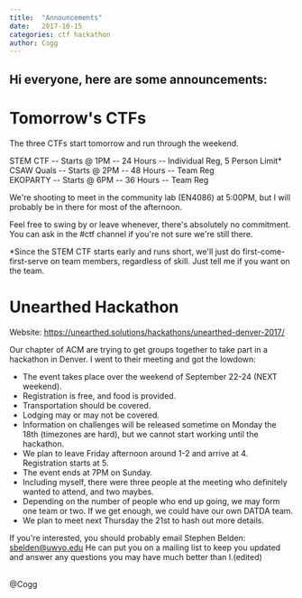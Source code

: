 ```yaml
---
title:  "Announcements"
date:   2017-10-15
categories: ctf hackathon
author: Cogg
---
```

## Hi everyone, here are some announcements:

# Tomorrow's CTFs
The three CTFs start tomorrow and run through the weekend.

STEM CTF -- Starts @ 1PM -- 24 Hours -- Individual Reg, 5 Person Limit*<br>
CSAW Quals -- Starts @ 2PM -- 48 Hours -- Team Reg<br>
EKOPARTY -- Starts @ 6PM -- 36 Hours -- Team Reg<br>

We're shooting to meet in the community lab (EN4086) at 5:00PM, but I will probably be in there for most of the afternoon.

Feel free to swing by or leave whenever, there's absolutely no commitment. You can ask in the #ctf channel if you're not sure we're still there.

*Since the STEM CTF starts early and runs short, we'll just do first-come-first-serve on team members, regardless of skill. Just tell me if you want on the team.

# Unearthed Hackathon
Website: https://unearthed.solutions/hackathons/unearthed-denver-2017/

Our chapter of ACM are trying to get groups together to take part in a hackathon in Denver. I went to their meeting and got the lowdown:
- The event takes place over the weekend of September 22-24 (NEXT weekend).
- Registration is free, and food is provided.
- Transportation should be covered.
- Lodging may or may not be covered.
- Information on challenges will be released sometime on Monday the 18th (timezones are hard), but we cannot start working until the hackathon.
- We plan to leave Friday afternoon around 1-2 and arrive at 4. Registration starts at 5.
- The event ends at 7PM on Sunday.
- Including myself, there were three people at the meeting who definitely wanted to attend, and two maybes.
- Depending on the number of people who end up going, we may form one team or two. If we get enough, we could have our own DATDA team.
- We plan to meet next Thursday the 21st to hash out more details.

If you're interested, you should probably email Stephen Belden: sbelden@uwyo.edu
He can put you on a mailing list to keep you updated and answer any questions you may have much better than I.(edited)

<br>
@Cogg
